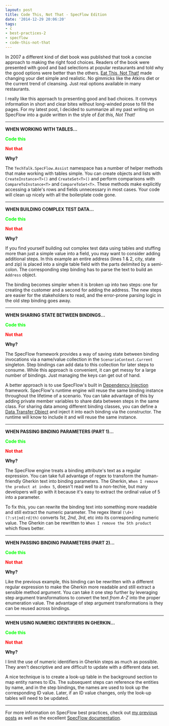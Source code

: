 ```yaml
---
layout: post
title: Code This, Not That - SpecFlow Edition
date: '2014-12-29 20:06:20'
tags:
- c
- best-practices-2
- specflow
- code-this-not-that
---
```


In 2007 a different kind of diet book was published that took a concise approach to making the right food choices. Readers of the book were presented with good and bad selections at popular restaurants and told why the good options were better than the others. [Eat This, Not That!](http://www.amazon.com/This-Thousands-Simple-Swaps-Pounds/dp/B002M3SP6O) made changing your diet simple and realistic. No gimmicks like the Atkins diet or the current trend of cleansing. Just real options available in many restaurants.

I really like this approach to presenting good and bad choices. It conveys information in short and clear bites without long-winded prose to fill the pages. For my latest post, I decided to summarize all my past writing on SpecFlow into a guide written in the style of *Eat this, Not That!*

----

**WHEN WORKING WITH TABLES...**

<span style="color: #00FF00; font-weight: bold">Code this</span>

<script src="https://gist.github.com/joebuschmann/50e12313ef9023d16793.js"></script>

<span style="color: #FF0000; font-weight: bold">Not that</span>

<script src="https://gist.github.com/joebuschmann/b3ae7a70286fee811103.js"></script>

**Why?**

The `TechTalk.SpecFlow.Assist` namespace has a number of helper methods that make working with tables simple. You can create objects and lists with `CreateInstance<T>()` and `CreateSet<T>()` and perform comparisons with `CompareToInstance<T>` and `CompareToSet<T>`. These methods make explicitly accessing a table's rows and fields unnecessary in most cases. Your code will clean up nicely with all the boilerplate code gone.

----

**WHEN BUILDING COMPLEX TEST DATA...**

<span style="color: #00FF00; font-weight: bold">Code this</span>

<script src="https://gist.github.com/joebuschmann/258771b995d738ce270a.js"></script>

<script src="https://gist.github.com/joebuschmann/fcbe058b70b89d288292.js"></script>

<span style="color: #FF0000; font-weight: bold">Not that</span>

<script src="https://gist.github.com/joebuschmann/5f5eb9862b37d32f2a95.js"></script>

<script src="https://gist.github.com/joebuschmann/c1d100d0f14718a10fe4.js"></script>

**Why?**

If you find yourself building out complex test data using tables and stuffing more than just a simple value into a field, you may want to consider adding additional steps. In this example an entire address (lines 1 & 2, city, state and zip) is placed into a single table field with the parts delimited by a semi-colon. The corresponding step binding has to parse the text to build an `Address` object.

The binding becomes simpler when it is broken up into two steps: one for creating the customer and a second for adding the address. The new steps are easier for the stakeholders to read, and the error-prone parsing logic in the old step binding goes away.

----

**WHEN SHARING STATE BETWEEN BINDINGS...**

<span style="color: #00FF00; font-weight: bold">Code this</span>

<script src="https://gist.github.com/joebuschmann/a238cb7fcd234eb5432b.js"></script>

<span style="color: #FF0000; font-weight: bold">Not that</span>

<script src="https://gist.github.com/joebuschmann/a1c29ef9a418259dc1a0.js"></script>

**Why?**

The SpecFlow framework provides a way of saving state between binding invocations via a name/value collection in the `ScenarioContext.Current` singleton. Step bindings can add data to this collection for later steps to consume. While this approach is convenient, it can get messy for a large number of bindings. Just managing the keys can get out of hand.

A better approach is to use SpecFlow's built in [Dependency Injection](http://en.wikipedia.org/wiki/Dependency_injection) framework. SpecFlow's runtime engine will reuse the same binding instance throughout the lifetime of a scenario. You can take advantage of this by adding private member variables to share data between steps in the same class. For sharing data among different binding classes, you can define a [Data Transfer Object](http://en.wikipedia.org/wiki/Data_transfer_object) and inject it into each binding via the constructor. The runtime will know to include it and will reuse the same instance.

----

**WHEN PASSING BINDING PARAMETERS (PART 1)...**

<span style="color: #00FF00; font-weight: bold">Code this</span>

<script src="https://gist.github.com/joebuschmann/ade407b0ef96df81b7b7.js"></script>

<span style="color: #FF0000; font-weight: bold">Not that</span>

<script src="https://gist.github.com/joebuschmann/d20feb832cb48ea3a6f5.js"></script>

**Why?**

The SpecFlow engine treats a binding attribute's text as a regular expression. You can take full advantage of regex to transform the human-friendly Gherkin text into binding parameters. The Gherkin, `When I remove the product at index 5`, doesn't read well to a non-techie, but many developers will go with it because it's easy to extract the ordinal value of 5 into a parameter.

To fix this, you can rewrite the binding text into something more readable and still extract the numeric parameter. The regex literal `(\d+)(?:st|nd|rd|th)` converts *1st*, *2nd*, *3rd*, etc into its corresponding numeric value. The Gherkin can be rewritten to `When I remove the 5th product` which flows better.

----

**WHEN PASSING BINDING PARAMETERS (PART 2)...**

<span style="color: #00FF00; font-weight: bold">Code this</span>

<script src="https://gist.github.com/joebuschmann/c87ba3f0209567a0bf8a.js"></script>

<span style="color: #FF0000; font-weight: bold">Not that</span>

<script src="https://gist.github.com/joebuschmann/1485015753dfa9f0df60.js"></script>

**Why?**

Like the previous example, this binding can be rewritten with a different regular expression to make the Gherkin more readable and still extract a sensible method argument. You can take it one step further by leveraging step argument transformations to convert the text *from A-Z* into the proper enumeration value. The advantage of step argument transformations is they can be reused across bindings.

----

**WHEN USING NUMERIC IDENTIFIERS IN GHERKIN...**

<span style="color: #00FF00; font-weight: bold">Code this</span>

<script src="https://gist.github.com/joebuschmann/23072d552bf740e5d3d2.js"></script>

<script src="https://gist.github.com/joebuschmann/97314cf578cefff7ac01.js"></script>

<span style="color: #FF0000; font-weight: bold">Not that</span>

<script src="https://gist.github.com/joebuschmann/f91fc8d18469967084b6.js"></script>

<script src="https://gist.github.com/joebuschmann/0923456d6ccbd2c27edd.js"></script>

**Why?**

I limit the use of numeric identifiers in Gherkin steps as much as possible. They aren't descriptive and are difficult to update with a different data set.

A nice technique is to create a look-up table in the background section to map entity names to IDs. The subsequent steps can reference the entities by name, and in the step bindings, the names are used to look up the corresponding ID value. Later, if an ID value changes, only the look-up tables will need to be updated.

----

For more information on SpecFlow best practices, check out [my previous posts](http://joebuschmann.com/tag/specflow/) as well as the excellent [SpecFlow documentation](http://www.specflow.org/documentation/).